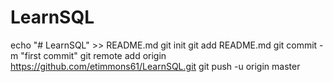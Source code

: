 # LearnSQL
echo "# LearnSQL" >> README.md
git init
git add README.md
git commit -m "first commit"
git remote add origin https://github.com/etimmons61/LearnSQL.git
git push -u origin master
